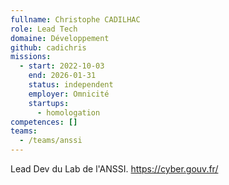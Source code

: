 ```yaml
---
fullname: Christophe CADILHAC
role: Lead Tech
domaine: Développement
github: cadichris
missions:
  - start: 2022-10-03
    end: 2026-01-31
    status: independent
    employer: Omnicité
    startups:
      - homologation
competences: []
teams:
  - /teams/anssi
---
```

Lead Dev du Lab de l'ANSSI. https://cyber.gouv.fr/